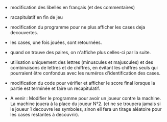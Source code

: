 - modification des libellés en français (et des commentaires)
- racapitulatif en fin de jeu
- modification du programme pour ne plus afficher les cases deja decouvertes.
- les cases, une fois jouées, sont retournées.
- quand on trouve des paires, on n'affiche plus celles-ci par la suite.
- utilisation uniquement des lettres (minuscules et majuscules) et des combinaisons de lettres et de chiffres, en évitant les chiffres seuls qui pourraient être confondus avec les numéros d'identification des cases.
- modification du code pour vérifier et afficher le score final lorsque la partie est terminée et faire un recapitulatif.

- A venir :
  Modifier le programme pour avoir un joueur contre la machine.
  La machine jouera à la place du joueur N°2.
  (et ne se troupera jamais si le joueur 1 decouvre les symboles, sinon ell fera un tirage aléatoire pour les cases restantes à decouvrir).
